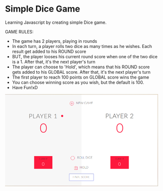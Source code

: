 # Simple Dice Game
Learning Javascript by creating simple Dice game.

GAME RULES:

- The game has 2 players, playing in rounds
- In each turn, a player rolls two dice as many times as he wishes. Each result get added to his ROUND score
- BUT, the player looses his current round score when one of the two dice is a 1. After that, it's the next player's turn
- The player can choose to 'Hold', which means that his ROUND score gets added to his GLOBAL score. After that, it's the next player's turn
- The first player to reach 100 points on GLOBAL score wins the game
- You can choose winning score as you wish, but the default is 100.
- Have Fun!xD

![GitHub Logo](demo.png)

